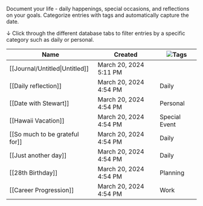 Document your life - daily happenings, special occasions, and reflections on your goals.
Categorize entries with tags and automatically capture the date.

↓ Click through the different database tabs to filter entries by a specific category such as daily or personal.

|Name|Created|![](https://www.notion.so/icons/tag_gray.svg)Tags|
|---|---|---|
|[[Journal/Untitled\|Untitled]]|March 20, 2024 5:11 PM||
|[[Daily reflection]]|March 20, 2024 4:54 PM|Daily|
|[[Date with Stewart]]|March 20, 2024 4:54 PM|Personal|
|[[Hawaii Vacation]]|March 20, 2024 4:54 PM|Special Event|
|[[So much to be grateful for]]|March 20, 2024 4:54 PM|Daily|
|[[Just another day]]|March 20, 2024 4:54 PM|Daily|
|[[28th Birthday]]|March 20, 2024 4:54 PM|Planning|
|[[Career Progression]]|March 20, 2024 4:54 PM|Work|